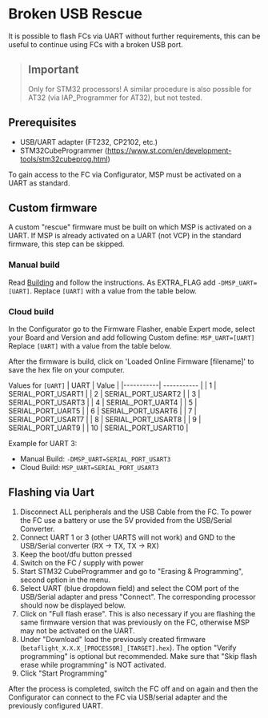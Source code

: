 # Broken USB Rescue

It is possible to flash FCs via UART without further requirements, this can be useful to continue using FCs with a broken USB port.

> ## Important
>
> Only for STM32 processors! A similar procedure is also possible for AT32 (via IAP_Programmer for AT32), but not tested.

## Prerequisites

- USB/UART adapter (FT232, CP2102, etc.)
- STM32CubeProgrammer (https://www.st.com/en/development-tools/stm32cubeprog.html)

To gain access to the FC via Configurator, MSP must be activated on a UART as standard.

## Custom firmware

A custom "rescue" firmware must be built on which MSP is activated on a UART. If MSP is already activated on a UART (not VCP) in the standard firmware, this step can be skipped.

### Manual build

Read [Building](/docs/category/building) and follow the instructions.
As EXTRA_FLAG add `-DMSP_UART=[UART]`.
Replace `[UART]` with a value from the table below.

### Cloud build

In the Configurator go to the Firmware Flasher, enable Expert mode, select your Board and Version and add following Custom define: `MSP_UART=[UART]`
Replace `[UART]` with a value from the table below.

After the firmware is build, click on 'Loaded Online Firmware [filename]' to save the hex file on your computer.

Values for `[UART]`
| UART | Value |
|-----------| ----------- |
| 1 | SERIAL_PORT_USART1 |
| 2 | SERIAL_PORT_USART2 |
| 3 | SERIAL_PORT_USART3 |
| 4 | SERIAL_PORT_UART4 |
| 5 | SERIAL_PORT_UART5 |
| 6 | SERIAL_PORT_USART6 |
| 7 | SERIAL_PORT_USART7 |
| 8 | SERIAL_PORT_USART8 |
| 9 | SERIAL_PORT_UART9 |
| 10 | SERIAL_PORT_USART10 |

Example for UART 3:

- Manual Build: `-DMSP_UART=SERIAL_PORT_USART3`
- Cloud Build: `MSP_UART=SERIAL_PORT_USART3`

## Flashing via Uart

1. Disconnect ALL peripherals and the USB Cable from the FC. To power the FC use a battery or use the 5V provided from the USB/Serial Converter.
2. Connect UART 1 or 3 (other UARTS will not work) and GND to the USB/Serial converter (RX -> TX, TX -> RX)
3. Keep the boot/dfu button pressed
4. Switch on the FC / supply with power
5. Start STM32 CubeProgrammer and go to "Erasing & Programming", second option in the menu.
6. Select UART (blue dropdown field) and select the COM port of the USB/Serial adapter and press "Connect". The corresponding processor should now be displayed below.
7. Click on "Full flash erase". This is also necessary if you are flashing the same firmware version that was previously on the FC, otherwise MSP may not be activated on the UART.
8. Under "Download" load the previously created firmware (`betaflight_X.X.X_[PROCESSOR]_[TARGET].hex`). The option "Verify programming" is optional but recommended. Make sure that "Skip flash erase while programming" is NOT activated.
9. Click "Start Programming"

After the process is completed, switch the FC off and on again and then the Configurator can connect to the FC via USB/serial adapter and the previously configured UART.
